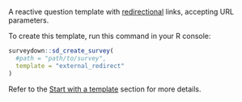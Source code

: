 A reactive question template with [redirectional](https://surveydown.org/docs/external-redirect.html#reactive-redirect) links, accepting URL parameters.

To create this template, run this command in your R console:

```r
surveydown::sd_create_survey(
  #path = "path/to/survey",
  template = "external_redirect"
)
```

Refer to the [Start with a template](https://surveydown.org/docs/getting-started#start-with-a-template) section for more details.
